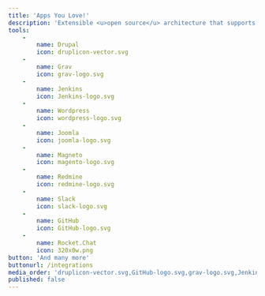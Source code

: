 ```yaml
---
title: 'Apps You Love!'
description: 'Extensible <u>open source</u> architecture that supports one-click installation and integration of apps...'
tools:
    -
        name: Drupal
        icon: druplicon-vector.svg
    -
        name: Grav
        icon: grav-logo.svg
    -
        name: Jenkins
        icon: Jenkins-logo.svg
    -
        name: Wordpress
        icon: wordpress-logo.svg
    -
        name: Joomla
        icon: joomla-logo.svg
    -
        name: Magneto
        icon: magento-logo.svg
    -
        name: Redmine
        icon: redmine-logo.svg
    -
        name: Slack
        icon: slack-logo.svg
    -
        name: GitHub
        icon: GitHub-logo.svg
    -
        name: Rocket.Chat
        icon: 320x0w.png
button: 'And many more'
buttonurl: /integrations
media_order: 'druplicon-vector.svg,GitHub-logo.svg,grav-logo.svg,Jenkins-logo.svg,joomla-logo.svg,wordpress-logo.svg,magento-logo.svg,redmine-logo.svg,slack-logo.svg,320x0w.png'
published: false
---
```


